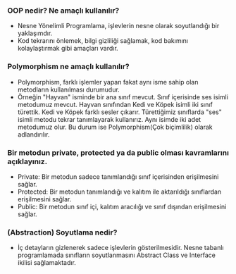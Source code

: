 
### OOP nedir? Ne amaçlı kullanılır?
- Nesne Yönelimli Programlama, işlevlerin nesne olarak soyutlandığı bir yaklaşımdır.
- Kod tekrarını önlemek, bilgi gizliliği sağlamak, kod bakımını kolaylaştırmak gibi amaçları vardır.
### Polymorphism ne amaçlı kullanılır?
- Polymorphism, farklı işlemler yapan fakat aynı isme sahip olan metodların kullanılması durumudur.
- Örneğin "Hayvan" isminde bir ana sınıf mevcut. Sınıf içerisinde ses isimli metodumuz mevcut. Hayvan sınıfından Kedi ve Köpek isimli iki sınıf türettik. Kedi ve Köpek farklı sesler çıkarır. Türettiğimiz sınıflarda "ses" isimli metodu tekrar tanımlayarak kullanırız. Aynı isimde iki adet metodumuz olur. Bu durum ise Polymorphism(Çok biçimlilik) olarak adlandırılır.
### Bir metodun private, protected ya da public olması kavramlarını açıklayınız.
- Private: Bir metodun sadece tanımlandığı sınıf içerisinden erişilmesini sağlar.
- Protected: Bir metodun tanımlandığı ve kalıtım ile aktarıldığı sınıflardan erişilmesini sağlar.
- Public: Bir metodun sınıf içi, kalıtım aracılığı ve sınıf dışından erişilmesini sağlar.
### (Abstraction) Soyutlama nedir?
-  İç detayların gizlenerek sadece işlevlerin gösterilmesidir. Nesne tabanlı programlamada sınıfların soyutlanmasını Abstract Class ve Interface ikilisi sağlamaktadır.